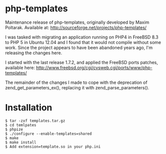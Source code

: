 php-templates
=============

Maintenance release of php-templates, originally developed by Maxim Poltarak. Available at: http://sourceforge.net/projects/php-templates/

I was tasked with migrating an application running on PHP4 in FreeBSD 8.3 to PHP 5 in Ubuntu 12.04 and I found that it would not compile without some work. Since the project appears to have been abandoned years ago, I'm releasing the changes here.

I started with the last release 1.7.2, and applied the FreeBSD ports patches, available here: http://www.freebsd.org/cgi/cvsweb.cgi/ports/www/php-templates/

The remainder of the changes I made to cope with the deprecation of zend_get_parameters_ex(), replacing it with zend_parse_parameters().

Installation
============
```
$ tar -zxf templates.tar.gz
$ cd temlpates
$ phpize
$ ./configure --enable-templates=shared
$ make
$ make install
$ Add extension=template.so in your php.ini
```